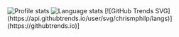 <div>
  <img alt="Profile stats" src="https://github-readme-stats.vercel.app/api?username=chrismphilp&show_icons=true&count_private=true&include_all_commits=true&title_color=58aa6ff&icon_color=1f6feb&text_color=c3d1d9&bg_color=0d1117&hide_border=true"/>
  <img alt="Language stats" src="https://github-readme-stats.vercel.app/api/top-langs/?username=chrismphilp&layout=compact&title_color=58aa6ff&icon_color=1f6feb&text_color=c3d1d9&bg_color=0d1117&hide_border=true"/>
  [![GitHub Trends SVG](https://api.githubtrends.io/user/svg/chrismphilp/langs)](https://githubtrends.io)]
</div>
